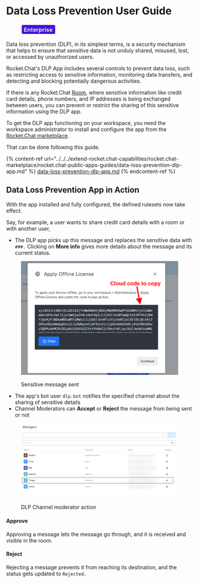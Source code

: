 # Data Loss Prevention User Guide

<figure><img src="../../../.gitbook/assets/2021-06-10_22-31-38 (3) (3) (3) (3) (3) (3) (3) (3) (3) (2) (3) (1) (1) (1) (1) (2) (1) (1) (1) (1) (1) (1) (9).jpg" alt=""><figcaption></figcaption></figure>

Data loss prevention (DLP), in its simplest terms, is a security mechanism that helps to ensure that sensitive data is not unduly shared, misused, lost, or accessed by unauthorized users.

Rocket.Chat's DLP App includes several controls to prevent data loss, such as restricting access to sensitive information, monitoring data transfers, and detecting and blocking potentially dangerous activities.

If there is any Rocket.Chat [Room](../rooms/), where sensitive information like credit card details, phone numbers, and IP addresses is being exchanged between users, you can prevent or restrict the sharing of this sensitive information using the DLP app.

To get the DLP app functioning on your workspace, you need the workspace administrator to install and configure the app from the [Rocket.Chat marketplace](../../../extend-rocket.chat-capabilities/rocket.chat-marketplace).

That can be done following this guide.

{% content-ref url="../../../extend-rocket.chat-capabilities/rocket.chat-marketplace/rocket.chat-public-apps-guides/data-loss-prevention-dlp-app.md" %}
[data-loss-prevention-dlp-app.md](../../../extend-rocket.chat-capabilities/rocket.chat-marketplace/rocket.chat-public-apps-guides/data-loss-prevention-dlp-app.md)
{% endcontent-ref %}

## Data Loss Prevention App in Action

With the app installed and fully configured, the defined rulesets now take effect.

Say, for example, a user wants to share credit card details with a room or with another user,

* The DLP app picks up this message and replaces the sensitive data with `###.` Clicking on **More info** gives more details about the message and its current status.

<figure><img src="../../../.gitbook/assets/image (619).png" alt=""><figcaption><p>Sensitive message sent</p></figcaption></figure>

* The app's bot user `dlp.bot` notifies the specified channel about the sharing of sensitive details
* Channel Moderators can **Accept** or **Reject** the message from being sent or not

<figure><img src="../../../.gitbook/assets/image (22).png" alt=""><figcaption><p>DLP Channel moderator action</p></figcaption></figure>

#### Approve

Approving a message lets the message go through, and it is received and visible in the room.

#### Reject

Rejecting a message prevents it from reaching its destination, and the status gets updated to `Rejected.`
